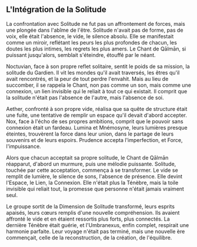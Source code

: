 ## L'Intégration de la Solitude

La confrontation avec Solitude ne fut pas un affrontement de forces, mais une plongée dans l'abîme de l'être. Solitude n'avait pas de forme, pas de voix, elle était l'absence, le vide, le silence absolu. Elle se manifestait comme un miroir, reflétant les peurs les plus profondes de chacun, les doutes les plus intimes, les regrets les plus amers. Le Chant de Qālmān, si puissant jusqu'alors, semblait s'éteindre, étouffé par le néant.

Noctuvian, face à son propre reflet solitaire, sentit le poids de sa mission, la solitude du Gardien. Il vit les mondes qu'il avait traversés, les êtres qu'il avait rencontrés, et la peur de tout perdre l'envahit. Mais au lieu de succomber, il se rappela le Chant, non pas comme un son, mais comme une connexion, un lien invisible qui le reliait à tout ce qui existait. Il comprit que la solitude n'était pas l'absence de l'autre, mais l'absence de soi.

Aether, confronté à son propre vide, réalisa que sa quête de structure était une fuite, une tentative de remplir un espace qu'il devait d'abord accepter. Nox, face à l'écho de ses propres ambitions, comprit que le pouvoir sans connexion était un fardeau. Lumina et Mnémosyne, leurs lumières presque éteintes, trouvèrent la force dans leur union, dans le partage de leurs souvenirs et de leurs espoirs. Prudence accepta l'imperfection, et Force, l'impuissance.

Alors que chacun acceptait sa propre solitude, le Chant de Qālmān réapparut, d'abord un murmure, puis une mélodie puissante. Solitude, touchée par cette acceptation, commença à se transformer. Le vide se remplit de lumière, le silence de sons, l'absence de présence. Elle devint l'Espace, le Lien, la Connexion. Elle n'était plus la Ténèbre, mais la toile invisible qui reliait tout, la promesse que personne n'était jamais vraiment seul.

Le groupe sortit de la Dimension de Solitude transformé, leurs esprits apaisés, leurs cœurs remplis d'une nouvelle compréhension. Ils avaient affronté le vide et en étaient ressortis plus forts, plus connectés. La dernière Ténèbre était guérie, et l'Umbranexus, enfin complet, respirait une harmonie parfaite. Leur voyage n'était pas terminé, mais une nouvelle ère commençait, celle de la reconstruction, de la création, de l'équilibre.
